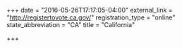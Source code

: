 +++
date = "2016-05-26T17:17:05-04:00"
external_link = "http://registertovote.ca.gov/"
registration_type = "online"
state_abbreviation = "CA"
title = "California"

+++

